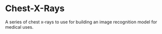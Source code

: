 # Chest-X-Rays
A series of chest x-rays to use for building an image recognition model for medical uses.
